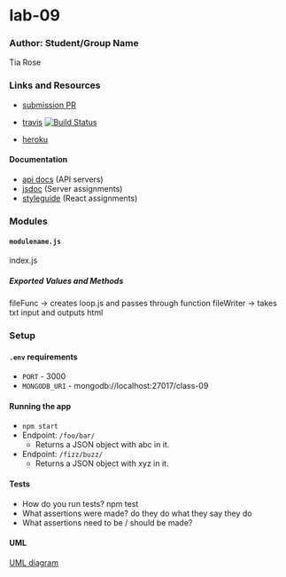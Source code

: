 # lab-09

### Author: Student/Group Name
Tia Rose

### Links and Resources
* [submission PR](https://github.com/tia-rose-401-advanced-javascript/lab09/pull/1)

* [travis](https://www.travis-ci.com/tia-rose-401-advanced-javascript/lab09)
[![Build Status](https://www.travis-ci.com/tia-rose-401-advanced-javascript/lab09.svg?branch=docs)](https://www.travis-ci.com/tia-rose-401-advanced-javascript/lab09)

* [heroku](https://arcane-atoll-60403.herokuapp.com/)


#### Documentation
* [api docs](http://xyz.com) (API servers)
* [jsdoc](http://xyz.com) (Server assignments)
* [styleguide](http://xyz.com) (React assignments)

### Modules

#### `modulename.js`
index.js
##### Exported Values and Methods
fileFunc -> creates loop.js and passes through function
fileWriter -> takes txt input and outputs html

### Setup
#### `.env` requirements
* `PORT` - 3000
* `MONGODB_URI` - mongodb://localhost:27017/class-09

#### Running the app
* `npm start`
* Endpoint: `/foo/bar/`
  * Returns a JSON object with abc in it.
* Endpoint: `/fizz/buzz/`
  * Returns a JSON object with xyz in it.
  
#### Tests
* How do you run tests?
npm test
* What assertions were made?
do they do what they say they do
* What assertions need to be / should be made?

#### UML

[UML diagram](https://www.lucidchart.com/invitations/accept/1c1720b5-4932-42dd-a418-dba3aa8699eb)
